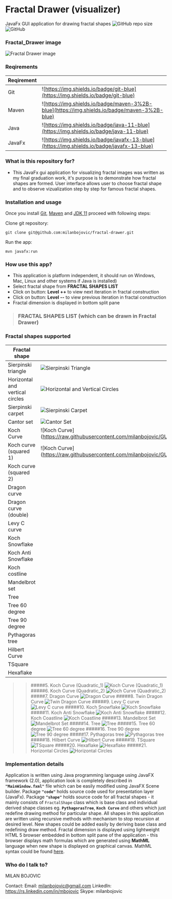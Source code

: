 # Fractal Drawer (visualizer) #
 JavaFx GUI application for drawing fractal shapes
![GitHub repo size](https://img.shields.io/github/repo-size/milanbojovic/fractal-drawer) ![GitHub](https://img.shields.io/github/license/milanbojovic/kaggle-kobe-bryant-shot-selection)

### Fractal_Drawer image ###
![Fractal Drawer image](https://raw.githubusercontent.com/milanbojovic/GUI_Fractal_Drawer_JAVA_FX/master/Fractal_images/fractal-drawer-demonstration.gif)

  ### Reqirements
|Reqirement||
|--|--|
|Git|![https://img.shields.io/badge/git-blue](https://img.shields.io/badge/git-blue)|
|Maven|![https://img.shields.io/badge/maven-3%2B-blue](https://img.shields.io/badge/maven-3%2B-blue)|
|Java|![https://img.shields.io/badge/java-11-blue](https://img.shields.io/badge/java-11-blue)|
|JavaFx|![https://img.shields.io/badge/javafx-13-blue](https://img.shields.io/badge/javafx-13-blue)|

### What is this repository for?

* This JavaFx gui application for visualizing fractal images was written as my final graduation work, it's purpose is to demonstrate how fractal shapes are formed. User interface allows user to choose fractal shape and to observe vizualization step by step for famous fractal shapes.

 ### Installation and usage
Once you install [Git](https://www.atlassian.com/git/tutorials/install-git), [Maven](https://maven.apache.org/install.html) and [JDK 11](https://jdk.java.net/11/) proceed with following steps:

Clone git repository:

    git clone git@github.com:milanbojovic/fractal-drawer.git
Run the app:

    mvn javafx:run
       
### How use this app?

* This application is platform independent, it should run on Windows, Mac, Linux and other systems if Java is installed)
* Select fractal shape from __FRACTAL SHAPES LIST__
* Click on button: __Level ++__ to view next iteration in fractal construction
* Click on button: __Level --__ to view previous iteration in fractal construction
* Fractal dimension is displayed in bottom split pane

>### FRACTAL SHAPES LIST (which can be drawn in Fractal Drawer)
### Fractal shapes supported

| Fractal shape |Visualization|
|--|--|
|Sierpinski triangle|![Sierpinski Triangle](https://raw.githubusercontent.com/milanbojovic/GUI_Fractal_Drawer_JAVA_FX/master/Fractal_images/Sierpinski%20triangle/5.png)|
|Horizontal and vertical circles|![Horizontal and Vertical Circles](https://raw.githubusercontent.com/milanbojovic/GUI_Fractal_Drawer_JAVA_FX/master/Fractal_images/Vertical%20Circles/1.png)
|Sierpinski carpet|![Sierpinski Carpet](https://raw.githubusercontent.com/milanbojovic/GUI_Fractal_Drawer_JAVA_FX/master/Fractal_images/Sierpinski%20carpet/5.png)
|Cantor set|![Cantor Set](https://raw.githubusercontent.com/milanbojovic/GUI_Fractal_Drawer_JAVA_FX/master/Fractal_images/Cantor%20Set/1.png)
|Koch Curve|![Koch Curve](https://raw.githubusercontent.com/milanbojovic/GUI_Fractal_Drawer_JAVA_FX/master//Fractal_images/Koch%20Curve%20(Quadratic_1)/1.png
|Koch curve (squared 1)|![Koch Curve](https://raw.githubusercontent.com/milanbojovic/GUI_Fractal_Drawer_JAVA_FX/master/Fractal_images/Koch%20Curve%20(Quadratic_1)/
|Koch curve (squared 2)|
|Dragon curve|
|Dragon curve (double)|
|Levy C curve|
|Koch Snowflake|
|Koch Anti Snowflake|
|Koch costline|
|Mandelbrot set|
|Tree|
|Tree 60 degree|
|Tree 90 degree|
|Pythagoras tree|
|Hilbert Curve|
|TSquare|
|Hexaflake|

>>#####5.     Koch Curve (Quadratic_1)
![Koch Curve (Quadratic_1)](https://raw.githubusercontent.com/milanbojovic/GUI_Fractal_Drawer_JAVA_FX/master/Fractal_images/Koch%20Curve%20(Quadratic_1)/1.png)
>>#####6.    Koch Curve (Quadratic_2)
![Koch Curve (Quadratic_2)](https://raw.githubusercontent.com/milanbojovic/GUI_Fractal_Drawer_JAVA_FX/master/Fractal_images/Koch%20Curve%20(Quadratic_2)/1.png)
>>#####7.    Dragon Curve
![Dragon Curve](https://raw.githubusercontent.com/milanbojovic/GUI_Fractal_Drawer_JAVA_FX/master/Fractal_images/Dragon%20Curve/5.png)
>>#####8.    Twin Dragon Curve
![Twin Dragon Curve](https://raw.githubusercontent.com/milanbojovic/GUI_Fractal_Drawer_JAVA_FX/master/Fractal_images/Twin%20Dragon%20Curve/t5.png)
>>#####9. Levy C curve
![Levy C curve](https://raw.githubusercontent.com/milanbojovic/GUI_Fractal_Drawer_JAVA_FX/master/Fractal_images/Levy%20Curve/5.png)
>>#####10. Koch Snowflake
![Koch Snowflake](https://raw.githubusercontent.com/milanbojovic/GUI_Fractal_Drawer_JAVA_FX/master/Fractal_images/Koch%20Snowflake/1.png)
>>#####11. Koch Anti Snowflake
![Koch Anti Snowflake](https://raw.githubusercontent.com/milanbojovic/GUI_Fractal_Drawer_JAVA_FX/master/Fractal_images/Koch%20Anti%20Snowflake/1.png)
>>#####12. Koch Coastline
![Koch Coastline](https://raw.githubusercontent.com/milanbojovic/GUI_Fractal_Drawer_JAVA_FX/master/Fractal_images/Koch%20Coastline/1.png)
>>#####13. Mandelbrot Set
![Mandelbrot Set](https://raw.githubusercontent.com/milanbojovic/GUI_Fractal_Drawer_JAVA_FX/master/Fractal_images/Mandelbrot%20set/Mandelbrot_set_app.png)
>>#####14. Tree
![Tree](https://raw.githubusercontent.com/milanbojovic/GUI_Fractal_Drawer_JAVA_FX/master/Fractal_images/tree%20basic/5.png)
>>#####15. Tree 60 degree
![Tree 60 degree](https://raw.githubusercontent.com/milanbojovic/GUI_Fractal_Drawer_JAVA_FX/master/Fractal_images/tree%2060%20degree/5.png)
>>#####16. Tree 90 degree
![Tree 90 degree](https://raw.githubusercontent.com/milanbojovic/GUI_Fractal_Drawer_JAVA_FX/master/Fractal_images/tree%2090%20degree/5.png)
>>#####17. Pythagoras tree
![Pythagoras tree](https://raw.githubusercontent.com/milanbojovic/GUI_Fractal_Drawer_JAVA_FX/master/Fractal_images/Pythagoras%20tree/5.png)
>>#####18. Hilbert Curve
![Hilbert Curve](https://raw.githubusercontent.com/milanbojovic/GUI_Fractal_Drawer_JAVA_FX/master/Fractal_images/Hilbert%20curve/5.png)
>>#####19. TSquare
![TSquare](https://raw.githubusercontent.com/milanbojovic/GUI_Fractal_Drawer_JAVA_FX/master/Fractal_images/TSquare/5.png)
>>#####20. Hexaflake
![Hexaflake](https://raw.githubusercontent.com/milanbojovic/GUI_Fractal_Drawer_JAVA_FX/master/Fractal_images/Hexaflake/5.png)
>>#####21. Horizontal Circles
![Horizontal Circles](https://raw.githubusercontent.com/milanbojovic/GUI_Fractal_Drawer_JAVA_FX/master/Fractal_images/Horizontal%20Circles/1.png)


### Implementation details ###
Application is written using Java programming language using JavaFX framework (2.0), application look is completely described in __`"MainWindow.fxml"`__ file which can be easily modified using JavaFX Scene builder. Package __`"code"`__ holds source code used for presentation layer (JavaFx). Package __`"shape"`__ holds source code for all fractal shapes - it mainly consists of `FractalShape` class which is base class and individual derived shape classes eg. __`PythagorasTree`__, __`Koch Curve`__ and others which just redefine drawing method for particular shape. All shapes in this application are written using recursive methods with mechanism to stop recursion at desired level. New shapes could be added easily by deriving base class and redefining draw method.
Fractal dimension is displayed using lightweight HTML 5 browser embedded in bottom split pane of the application - this browser displays math formulas which are generated using __MathML__ language when new shape is displayed on graphical canvas. MathML syntax could be found [here](http://www.tutorialspoint.com/html5/html5_mathml.htm).

### Who do I talk to? ###

MILAN BOJOVIC

Contact:
Email: milanbojovic@gmail.com
LinkedIn: https://rs.linkedin.com/in/mbojovic
Skype: milanbojovic

<!--stackedit_data:
eyJoaXN0b3J5IjpbLTEwNjM2NzM3NzUsMTQ2NTY4OTkwNSwxMj
A2NTg3NDUzLC0xMTIzODY0Njg3LC05NDc3NzM5MjksMTg4ODkx
NjUxMCwtOTI4MjY4NDk3LC00NTkxODgyNDVdfQ==
-->